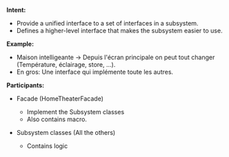 **Intent:**
  - Provide a unified interface to a set of interfaces in a subsystem.
  - Defines a higher-level interface that makes the subsystem easier to use.
 
**Example:** 
  - Maison intelligeante -> Depuis l'écran principale on peut tout changer (Température, éclairage, store, ...).
  - En gros: Une interface qui implémente toute les autres.
  
**Participants:**
  * Facade (HomeTheaterFacade)
    - Implement the Subsystem classes
    - Also contains macro.
    
  * Subsystem classes (All the others)
    - Contains logic